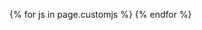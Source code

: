 {% for js in page.customjs %}
    <script type="text/javascript" src="http://www.ebi.ac.uk/intact/jira/s/f89ce072c2cb73e98a9dd0097bd5e1f8-T/en_GB-z108r9/70111/b6b48b2829824b869586ac216d119363/2.0.8/_/download/batch/com.atlassian.jira.collector.plugin.jira-issue-collector-plugin:issuecollector/com.atlassian.jira.collector.plugin.jira-issue-collector-plugin:issuecollector.js?locale=en-GB&collectorId=bc2d802e"></script>{% endfor %}
